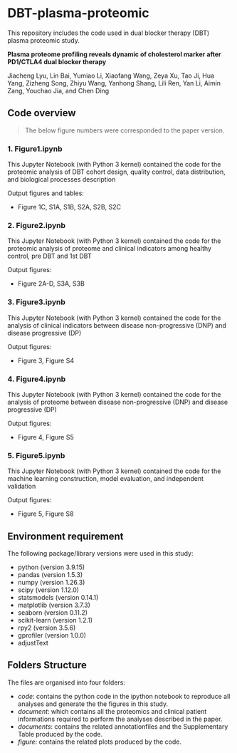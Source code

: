 # DBT-plasma-proteomic

This repository includes the code used in dual blocker therapy (DBT) plasma proteomic study.

**Plasma proteome profiling reveals dynamic of cholesterol marker after PD1/CTLA4 dual blocker therapy**

Jiacheng Lyu, Lin Bai, Yumiao Li, Xiaofang Wang, Zeya Xu, Tao Ji, Hua Yang, Zizheng Song, Zhiyu Wang, Yanhong Shang, Lili Ren, Yan Li, Aimin Zang, Youchao Jia, and Chen Ding

## Code overview
> The below figure numbers were corresponded to the paper version.

### 1. Figure1.ipynb
This Jupyter Notebook (with Python 3 kernel) contained the code for the proteomic analysis of DBT cohort design, quality control, data distribution, and biological processes description

Output figures and tables:  
* Figure 1C, S1A, S1B, S2A, S2B, S2C

### 2. Figure2.ipynb
This Jupyter Notebook (with Python 3 kernel) contained the code for the proteomic analysis of proteome and clinical indicators among healthy control, pre DBT and 1st DBT

Output figures:  
* Figure 2A-D, S3A, S3B

### 3. Figure3.ipynb
This Jupyter Notebook (with Python 3 kernel) contained the code for the  analysis of clinical indicators between disease non-progressive (DNP) and disease progressive (DP)

Output figures:  
* Figure 3, Figure S4

### 4. Figure4.ipynb
This Jupyter Notebook (with Python 3 kernel) contained the code for the  analysis of proteome between disease non-progressive (DNP) and disease progressive (DP)

Output figures:  
* Figure 4, Figure S5

### 5. Figure5.ipynb
This Jupyter Notebook (with Python 3 kernel) contained the code for the machine learning construction, model evaluation, and independent validation

Output figures:  
* Figure 5, Figure S8

## Environment requirement
The following package/library versions were used in this study:
* python (version 3.9.15)
* pandas (version 1.5.3)
* numpy (version 1.26.3)
* scipy (version 1.12.0)
* statsmodels (version 0.14.1)
* matplotlib (version 3.7.3)
* seaborn (version 0.11.2)
* scikit-learn (version 1.2.1)
* rpy2 (version 3.5.6)
* gprofiler (version 1.0.0)
* adjustText

## Folders Structure
The files are organised into four folders:
* *code*: contains the python code in the ipython notebook to reproduce all analyses and generate the the figures in this study.
* *document*: which contains all the proteomics and clinical patient informations required to perform the analyses described in the paper.
* *documents*: contains the related annotationfiles and the Supplementary Table produced by the code.
* *figure*: contains the related plots produced by the code.
